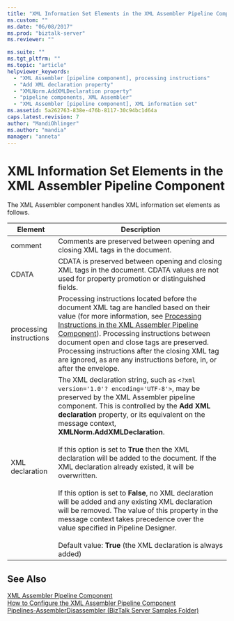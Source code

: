 ```yaml
---
title: "XML Information Set Elements in the XML Assembler Pipeline Component | Microsoft Docs"
ms.custom: ""
ms.date: "06/08/2017"
ms.prod: "biztalk-server"
ms.reviewer: ""

ms.suite: ""
ms.tgt_pltfrm: ""
ms.topic: "article"
helpviewer_keywords: 
  - "XML Assembler [pipeline component], processing instructions"
  - "Add XML declaration property"
  - "XMLNorm.AddXMLDeclaration property"
  - "pipeline components, XML Assembler"
  - "XML Assembler [pipeline component], XML information set"
ms.assetid: 5a262763-838e-476b-8117-30c94bc1d64a
caps.latest.revision: 7
author: "MandiOhlinger"
ms.author: "mandia"
manager: "anneta"
---
```

# XML Information Set Elements in the XML Assembler Pipeline Component
The XML Assembler component handles XML information set elements as follows.  
  
|Element|Description|  
|-------------|-----------------|  
|comment|Comments are preserved between opening and closing XML tags in the document.|  
|CDATA|CDATA is preserved between opening and closing XML tags in the document. CDATA values are not used for property promotion or distinguished fields.|  
|processing instructions|Processing instructions located before the document XML tag are handled based on their value (for more information, see [Processing Instructions in the XML Assembler Pipeline Component](../core/processing-instructions-in-the-xml-assembler-pipeline-component.md)). Processing instructions between document open and close tags are preserved. Processing instructions after the closing XML tag are ignored, as are any instructions before, in, or after the envelope.|  
|XML declaration|The XML declaration string, such as `<?xml version='1.0'? encoding='UTF-8'>`, may be preserved by the XML Assembler pipeline component. This is controlled by the **Add XML declaration** property, or its equivalent on the message context, **XMLNorm.AddXMLDeclaration**.<br /><br /> If this option is set to **True** then the XML declaration will be added to the document. If the XML declaration already existed, it will be overwritten.<br /><br /> If this option is set to **False**, no XML declaration will be added and any existing XML declaration will be removed. The value of this property in the message context takes precedence over the value specified in Pipeline Designer.<br /><br /> Default value: **True** (the XML declaration is always added)|  
  
## See Also  
 [XML Assembler Pipeline Component](../core/xml-assembler-pipeline-component.md)   
 [How to Configure the XML Assembler Pipeline Component](../core/how-to-configure-the-xml-assembler-pipeline-component.md)   
 [Pipelines-AssemblerDisassembler (BizTalk Server Samples Folder)](../core/pipelines-assemblerdisassembler-biztalk-server-samples-folder.md)